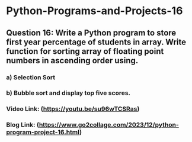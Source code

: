 # Python-Programs-and-Projects-16

## Question 16: Write a Python program to store first year percentage of students in array. Write function for sorting array of floating point numbers in ascending order using.
### a) Selection Sort 
### b) Bubble sort and display top five scores. 
### Video Link: (https://youtu.be/su96wTCSRas)
### Blog Link: (https://www.go2collage.com/2023/12/python-program-project-16.html)
